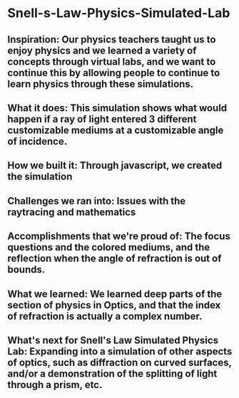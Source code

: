 # Snell-s-Law-Physics-Simulated-Lab

## Inspiration: Our physics teachers taught us to enjoy physics and we learned a variety of concepts through virtual labs, and we want to continue this by allowing people to continue to learn physics through these simulations.

## What it does: This simulation shows what would happen if a ray of light entered 3 different customizable mediums at a customizable angle of incidence.

## How we built it: Through javascript, we created the simulation

## Challenges we ran into: Issues with the raytracing and mathematics

## Accomplishments that we're proud of: The focus questions and the colored mediums, and the reflection when the angle of refraction is out of bounds.

## What we learned: We learned deep parts of the section of physics in Optics, and that the index of refraction is actually a complex number.

## What's next for Snell's Law Simulated Physics Lab: Expanding into a simulation of other aspects of optics, such as diffraction on curved surfaces, and/or a demonstration of the splitting of light through a prism, etc.
